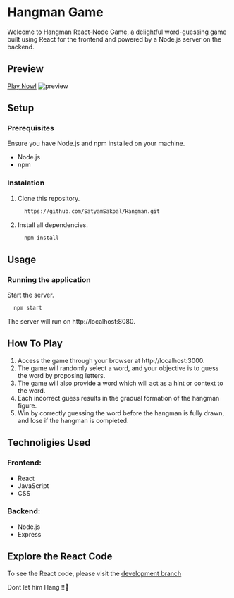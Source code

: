 # Hangman Game
Welcome to Hangman React-Node Game, a delightful word-guessing game built using React for the frontend and powered by a Node.js server on the backend.

## Preview
  [Play Now!](https://hangman-react-node.netlify.app/)
  ![preview](https://i.imgur.com/UaOA539.png)
  
## Setup
### Prerequisites
Ensure you have Node.js and npm installed on your machine.
- Node.js
- npm

### Instalation
1. Clone this repository.
   ```bash
     https://github.com/SatyamSakpal/Hangman.git
   ```
2. Install all dependencies.
   ```bash
     npm install
   ```
## Usage
### Running the application
Start the server.
```bash
  npm start
```
The server will run on http://localhost:8080.

## How To Play
1. Access the game through your browser at http://localhost:3000.
2. The game will randomly select a word, and your objective is to guess the word by proposing letters.
3. The game will also provide a word which will act as a hint or context to the word.
4. Each incorrect guess results in the gradual formation of the hangman figure.
5. Win by correctly guessing the word before the hangman is fully drawn, and lose if the hangman is completed.

## Technoligies Used
### Frontend:
  - React
  - JavaScript
  - CSS
### Backend: 
  - Node.js
  - Express

## Explore the React Code
  To see the React code, please visit the [development branch](https://github.com/SatyamSakpal/Hangman/tree/developement)


Dont let him Hang !!🥸
